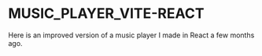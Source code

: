 # MUSIC_PLAYER_VITE-REACT

Here is an improved version of a music player I made in React a few months ago.